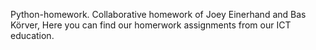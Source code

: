 Python-homework.
Collaborative homework of Joey Einerhand and Bas Körver,
Here you can find our homerwork assignments from our ICT education.
